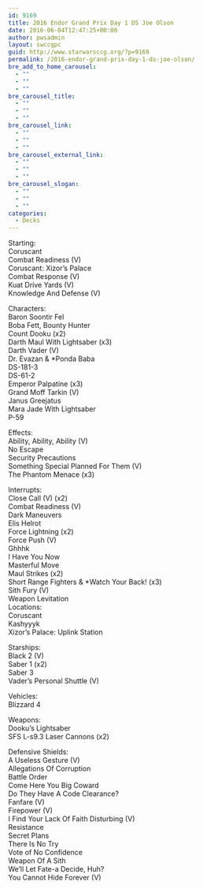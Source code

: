 ```yaml
---
id: 9169
title: 2016 Endor Grand Prix Day 1 DS Joe Olson
date: 2016-06-04T12:47:25+00:00
author: pwsadmin
layout: swccgpc
guid: http://www.starwarsccg.org/?p=9169
permalink: /2016-endor-grand-prix-day-1-ds-joe-olson/
bre_add_to_home_carousel:
  - ""
  - ""
  - ""
bre_carousel_title:
  - ""
  - ""
  - ""
bre_carousel_link:
  - ""
  - ""
  - ""
bre_carousel_external_link:
  - ""
  - ""
  - ""
bre_carousel_slogan:
  - ""
  - ""
  - ""
categories:
  - Decks
---
```

Starting:  
Coruscant  
Combat Readiness (V)  
Coruscant: Xizor&#8217;s Palace  
Combat Response (V)  
Kuat Drive Yards (V)  
Knowledge And Defense (V)

Characters:  
Baron Soontir Fel  
Boba Fett, Bounty Hunter  
Count Dooku (x2)  
Darth Maul With Lightsaber (x3)  
Darth Vader (V)  
Dr. Evazan & *Ponda Baba  
DS-181-3  
DS-61-2  
Emperor Palpatine (x3)  
Grand Moff Tarkin (V)  
Janus Greejatus  
Mara Jade With Lightsaber  
P-59

Effects:  
Ability, Ability, Ability (V)  
No Escape  
Security Precautions  
Something Special Planned For Them (V)  
The Phantom Menace (x3)

Interrupts:  
Close Call (V) (x2)  
Combat Readiness (V)  
Dark Maneuvers  
Elis Helrot  
Force Lightning (x2)  
Force Push (V)  
Ghhhk  
I Have You Now  
Masterful Move  
Maul Strikes (x2)  
Short Range Fighters & *Watch Your Back! (x3)  
Sith Fury (V)  
Weapon Levitation  
Locations:  
Coruscant  
Kashyyyk  
Xizor&#8217;s Palace: Uplink Station

Starships:  
Black 2 (V)  
Saber 1 (x2)  
Saber 3  
Vader&#8217;s Personal Shuttle (V)

Vehicles:  
Blizzard 4

Weapons:  
Dooku&#8217;s Lightsaber  
SFS L-s9.3 Laser Cannons (x2)

Defensive Shields:  
A Useless Gesture (V)  
Allegations Of Corruption  
Battle Order  
Come Here You Big Coward  
Do They Have A Code Clearance?  
Fanfare (V)  
Firepower (V)  
I Find Your Lack Of Faith Disturbing (V)  
Resistance  
Secret Plans  
There Is No Try  
Vote of No Confidence  
Weapon Of A Sith  
We&#8217;ll Let Fate-a Decide, Huh?  
You Cannot Hide Forever (V)
